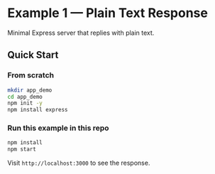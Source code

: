 # Example 1 — Plain Text Response

Minimal Express server that replies with plain text.

## Quick Start

### From scratch

```bash
mkdir app_demo
cd app_demo
npm init -y
npm install express
```

### Run this example in this repo

```bash
npm install
npm start
```

Visit `http://localhost:3000` to see the response.
